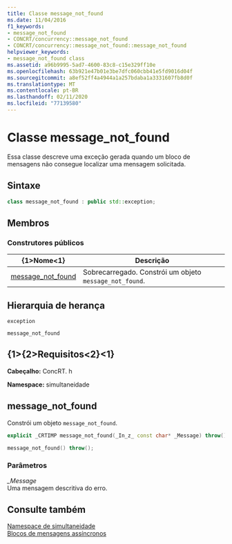 ```yaml
---
title: Classe message_not_found
ms.date: 11/04/2016
f1_keywords:
- message_not_found
- CONCRT/concurrency::message_not_found
- CONCRT/concurrency::message_not_found::message_not_found
helpviewer_keywords:
- message_not_found class
ms.assetid: a96b9995-5ad7-4600-83c8-c15e329ff10e
ms.openlocfilehash: 63b921e47b01e3be7dfc060cbb41e5fd9016d04f
ms.sourcegitcommit: a8ef52ff4a4944a1a257bdaba1a3331607fb8d0f
ms.translationtype: MT
ms.contentlocale: pt-BR
ms.lasthandoff: 02/11/2020
ms.locfileid: "77139580"
---
```

# <a name="message_not_found-class"></a>Classe message_not_found

Essa classe descreve uma exceção gerada quando um bloco de mensagens não consegue localizar uma mensagem solicitada.

## <a name="syntax"></a>Sintaxe

```cpp
class message_not_found : public std::exception;
```

## <a name="members"></a>Membros

### <a name="public-constructors"></a>Construtores públicos

|{1&gt;Nome&lt;1}|Descrição|
|----------|-----------------|
|[message_not_found](#ctor)|Sobrecarregado. Constrói um objeto `message_not_found`.|

## <a name="inheritance-hierarchy"></a>Hierarquia de herança

`exception`

`message_not_found`

## <a name="requirements"></a>{1&gt;{2&gt;Requisitos&lt;2}&lt;1}

**Cabeçalho:** ConcRT. h

**Namespace:** simultaneidade

## <a name="ctor"></a>message_not_found

Constrói um objeto `message_not_found`.

```cpp
explicit _CRTIMP message_not_found(_In_z_ const char* _Message) throw();

message_not_found() throw();
```

### <a name="parameters"></a>Parâmetros

*_Message*<br/>
Uma mensagem descritiva do erro.

## <a name="see-also"></a>Consulte também

[Namespace de simultaneidade](concurrency-namespace.md)<br/>
[Blocos de mensagens assíncronos](../../../parallel/concrt/asynchronous-message-blocks.md)
